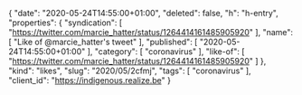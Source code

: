 {
  "date": "2020-05-24T14:55:00+01:00",
  "deleted": false,
  "h": "h-entry",
  "properties": {
    "syndication": [
      "https://twitter.com/marcie_hatter/status/1264414161485905920"
    ],
    "name": [
      "Like of @marcie_hatter's tweet"
    ],
    "published": [
      "2020-05-24T14:55:00+01:00"
    ],
    "category": [
      "coronavirus"
    ],
    "like-of": [
      "https://twitter.com/marcie_hatter/status/1264414161485905920"
    ]
  },
  "kind": "likes",
  "slug": "2020/05/2cfmj",
  "tags": [
    "coronavirus"
  ],
  "client_id": "https://indigenous.realize.be"
}
